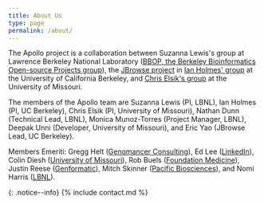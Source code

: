 ```yaml
---
title: About Us
type: page
permalink: /about/
---
```


The Apollo project is a collaboration between Suzanna Lewis's group at
Lawrence Berkeley National Laboratory ([BBOP, the Berkeley Bioinformatics Open-source Projects group](http://berkeleybop.org/)),
the [JBrowse project](http://jbrowse.org) in [Ian Holmes' group](http://biowiki.org/HolmesLab) at the University of California Berkeley, and [Chris Elsik's group](http://genomes.missouri.edu/drupal/elsiklab/)
at the University of Missouri.

The members of the Apollo team are Suzanna Lewis (PI, LBNL), Ian Holmes (PI, UC Berkeley), Chris Elsik (PI, University of Missouri), Nathan Dunn (Technical Lead, LBNL), Monica Munoz-Torres (Project Manager, LBNL), Deepak Unni (Developer, University of Missouri), and Eric Yao (JBrowse Lead, UC Berkeley).

Members Emeriti: Gregg Helt ([Genomancer Consulting](http://www.genomancer.org/)), Ed Lee ([LinkedIn](https://www.linkedin.com/)),
Colin Diesh ([University of Missouri](http://genomes.missouri.edu/elsiklab/)), Rob Buels ([Foundation Medicine](http://www.foundationmedicine.com/)),
Justin Reese ([Genformatic](https://www.genformatic.com/)), Mitch Skinner ([Pacific Biosciences](http://www.pacb.com/)),
and Nomi Harris ([LBNL](http://www.lbl.gov/)).

{: .notice--info}
{% include contact.md %}
